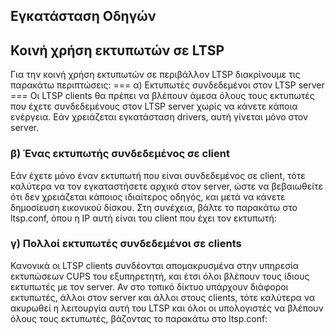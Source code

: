 ## Εγκατάσταση Οδηγών

## Κοινή χρήση εκτυπωτών σε LTSP

Για την κοινή χρήση εκτυπωτών σε περιβάλλον LTSP διακρίνουμε τις
παρακάτω περιπτώσεις:
\=== α) Εκτυπωτές συνδεδεμένοι στον LTSP server === Οι LTSP clients θα
πρέπει να βλέπουν άμεσα όλους τους εκτυπωτές που έχετε συνδεδεμένους
στον LTSP server χωρίς να κάνετε κάποια ενέργεια. Εάν χρειάζεται
εγκατάσταση drivers, αυτή γίνεται μόνο στον server.

### β) Ένας εκτυπωτής συνδεδεμένος σε client

Εάν έχετε μόνο έναν εκτυπωτή που είναι συνδεδεμένος σε client, τότε
καλύτερα να τον εγκαταστήσετε αρχικά στον server, ώστε να
βεβαιωθείτε ότι δεν χρειάζεται κάποιος ιδιαίτερος οδηγός, και
μετά να κάνετε δημοσίευση εικονικού δίσκου. Στη συνέχεια, βάλτε το
παρακάτω στο ltsp.conf, όπου η IP αυτή είναι του client που έχει
τον εκτυπωτή:

### γ) Πολλοί εκτυπωτές συνδεδεμένοι σε clients

Κανονικά οι LTSP clients συνδέονται απομακρυσμένα στην υπηρεσία
εκτυπώσεων CUPS του εξυπηρετητή, και έτσι όλοι βλέπουν τους
ίδιους εκτυπωτές με τον server. Αν στο τοπικό δίκτυο υπάρχουν
διάφοροι εκτυπωτές, άλλοι στον server και άλλοι στους clients,
τότε καλύτερα να ακυρωθεί η λειτουργία αυτή του LTSP και όλοι οι
υπολογιστές να βλέπουν όλους τους εκτυπωτές, βάζοντας το παρακάτω
στο ltsp.conf: